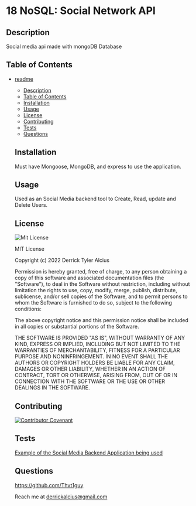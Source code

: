 # 18 NoSQL: Social Network API

## Description
  Social media api made with mongoDB Database

  ## Table of Contents
- [readme](#readme)
  - [Description](#description)
  - [Table of Contents](#table-of-contents)
  - [Installation](#installation)
  - [Usage](#usage)
  - [License](#license)
  - [Contributing](#contributing)
  - [Tests](#tests)
  - [Questions](#questions)

  ## Installation
  Must have Mongoose, MongoDB, and express to use the application.
  ## Usage
  Used as an Social Media backend tool to Create, Read, update and Delete Users.
  ## License
  ![Mit License](https://img.shields.io/badge/license-MIT-green)
  


    MIT License
    
    Copyright (c) 2022 Derrick Tyler Alcius
    
    Permission is hereby granted, free of charge, to any person obtaining a copy
    of this software and associated documentation files (the "Software"), to deal
    in the Software without restriction, including without limitation the rights
    to use, copy, modify, merge, publish, distribute, sublicense, and/or sell
    copies of the Software, and to permit persons to whom the Software is
    furnished to do so, subject to the following conditions:
    
    The above copyright notice and this permission notice shall be included in all
    copies or substantial portions of the Software.
    
    THE SOFTWARE IS PROVIDED "AS IS", WITHOUT WARRANTY OF ANY KIND, EXPRESS OR
    IMPLIED, INCLUDING BUT NOT LIMITED TO THE WARRANTIES OF MERCHANTABILITY,
    FITNESS FOR A PARTICULAR PURPOSE AND NONINFRINGEMENT. IN NO EVENT SHALL THE
    AUTHORS OR COPYRIGHT HOLDERS BE LIABLE FOR ANY CLAIM, DAMAGES OR OTHER
    LIABILITY, WHETHER IN AN ACTION OF CONTRACT, TORT OR OTHERWISE, ARISING FROM,
    OUT OF OR IN CONNECTION WITH THE SOFTWARE OR THE USE OR OTHER DEALINGS IN THE
    SOFTWARE.
        
  ## Contributing
  [![Contributor Covenant](https://img.shields.io/badge/Contributor%20Covenant-2.1-4baaaa.svg)](code_of_conduct.md)
  ## Tests
  [Example of the Social Media Backend Application being used](https://www.youtube.com/watch?v=xaagbeyzdD4&ab_channel=Thvt1guy)
  ## Questions
  https://github.com/Thvt1guy

  Reach me at derrickalcius@gmail.com